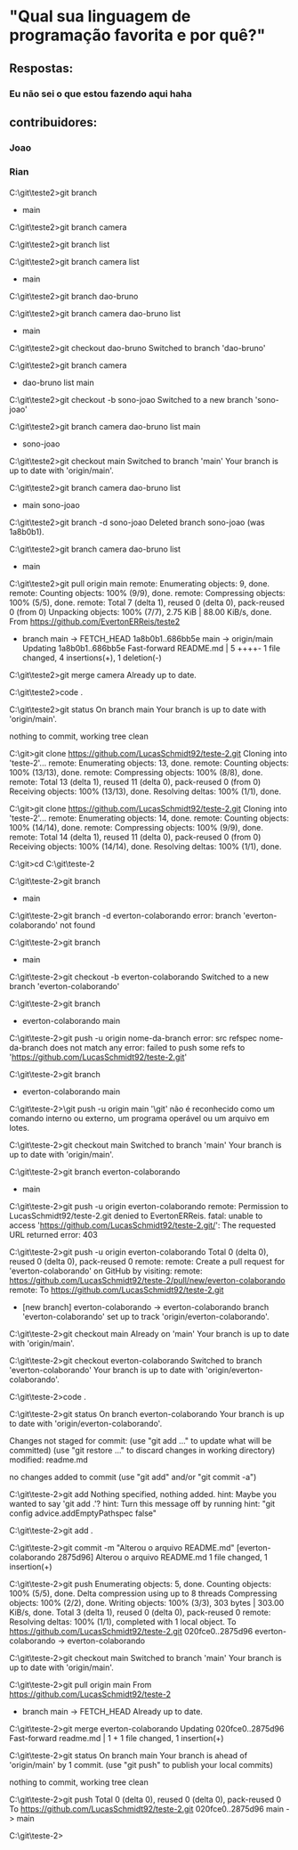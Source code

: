 # "Qual sua linguagem de programação favorita e por quê?"

## Respostas:
### Eu não sei o que estou fazendo aqui haha



## contribuidores:
### Joao
### Rian

####


C:\git\teste2>git branch
* main

C:\git\teste2>git branch camera

C:\git\teste2>git branch list

C:\git\teste2>git branch
  camera
  list
* main

C:\git\teste2>git branch dao-bruno

C:\git\teste2>git branch
  camera
  dao-bruno
  list
* main

C:\git\teste2>git checkout dao-bruno
Switched to branch 'dao-bruno'

C:\git\teste2>git branch
  camera
* dao-bruno
  list
  main

C:\git\teste2>git checkout -b sono-joao
Switched to a new branch 'sono-joao'

C:\git\teste2>git branch
  camera
  dao-bruno
  list
  main
* sono-joao

C:\git\teste2>git checkout main
Switched to branch 'main'
Your branch is up to date with 'origin/main'.

C:\git\teste2>git branch
  camera
  dao-bruno
  list
* main
  sono-joao

C:\git\teste2>git branch -d sono-joao
Deleted branch sono-joao (was 1a8b0b1).

C:\git\teste2>git branch
  camera
  dao-bruno
  list
* main

C:\git\teste2>git pull origin main
remote: Enumerating objects: 9, done.
remote: Counting objects: 100% (9/9), done.
remote: Compressing objects: 100% (5/5), done.
remote: Total 7 (delta 1), reused 0 (delta 0), pack-reused 0 (from 0)
Unpacking objects: 100% (7/7), 2.75 KiB | 88.00 KiB/s, done.
From https://github.com/EvertonERReis/teste2
 * branch            main       -> FETCH_HEAD
   1a8b0b1..686bb5e  main       -> origin/main
Updating 1a8b0b1..686bb5e
Fast-forward
 README.md | 5 ++++-
 1 file changed, 4 insertions(+), 1 deletion(-)

C:\git\teste2>git merge camera
Already up to date.

C:\git\teste2>code .

C:\git\teste2>git status
On branch main
Your branch is up to date with 'origin/main'.

nothing to commit, working tree clean

C:\git>git clone https://github.com/LucasSchmidt92/teste-2.git
Cloning into 'teste-2'...
remote: Enumerating objects: 13, done.
remote: Counting objects: 100% (13/13), done.
remote: Compressing objects: 100% (8/8), done.
remote: Total 13 (delta 1), reused 11 (delta 0), pack-reused 0 (from 0)
Receiving objects: 100% (13/13), done.
Resolving deltas: 100% (1/1), done.

C:\git>git clone https://github.com/LucasSchmidt92/teste-2.git
Cloning into 'teste-2'...
remote: Enumerating objects: 14, done.
remote: Counting objects: 100% (14/14), done.
remote: Compressing objects: 100% (9/9), done.
remote: Total 14 (delta 1), reused 11 (delta 0), pack-reused 0 (from 0)
Receiving objects: 100% (14/14), done.
Resolving deltas: 100% (1/1), done.

C:\git>cd C:\git\teste-2

C:\git\teste-2>git branch
* main

C:\git\teste-2>git branch -d everton-colaborando
error: branch 'everton-colaborando' not found

C:\git\teste-2>git branch
* main

C:\git\teste-2>git checkout -b everton-colaborando
Switched to a new branch 'everton-colaborando'

C:\git\teste-2>git branch
* everton-colaborando
  main

C:\git\teste-2>git push -u origin nome-da-branch
error: src refspec nome-da-branch does not match any
error: failed to push some refs to 'https://github.com/LucasSchmidt92/teste-2.git'

C:\git\teste-2>git branch
* everton-colaborando
  main

C:\git\teste-2>\git push -u origin main
'\git' não é reconhecido como um comando interno
ou externo, um programa operável ou um arquivo em lotes.

C:\git\teste-2>git checkout main
Switched to branch 'main'
Your branch is up to date with 'origin/main'.

C:\git\teste-2>git branch
  everton-colaborando
* main

C:\git\teste-2>git push -u origin everton-colaborando
remote: Permission to LucasSchmidt92/teste-2.git denied to EvertonERReis.
fatal: unable to access 'https://github.com/LucasSchmidt92/teste-2.git/': The requested URL returned error: 403

C:\git\teste-2>git push -u origin everton-colaborando
Total 0 (delta 0), reused 0 (delta 0), pack-reused 0
remote:
remote: Create a pull request for 'everton-colaborando' on GitHub by visiting:
remote:      https://github.com/LucasSchmidt92/teste-2/pull/new/everton-colaborando
remote:
To https://github.com/LucasSchmidt92/teste-2.git
 * [new branch]      everton-colaborando -> everton-colaborando
branch 'everton-colaborando' set up to track 'origin/everton-colaborando'.

C:\git\teste-2>git checkout main
Already on 'main'
Your branch is up to date with 'origin/main'.

C:\git\teste-2>git checkout everton-colaborando
Switched to branch 'everton-colaborando'
Your branch is up to date with 'origin/everton-colaborando'.

C:\git\teste-2>code .

C:\git\teste-2>git status
On branch everton-colaborando
Your branch is up to date with 'origin/everton-colaborando'.

Changes not staged for commit:
  (use "git add <file>..." to update what will be committed)
  (use "git restore <file>..." to discard changes in working directory)
        modified:   readme.md

no changes added to commit (use "git add" and/or "git commit -a")

C:\git\teste-2>git add
Nothing specified, nothing added.
hint: Maybe you wanted to say 'git add .'?
hint: Turn this message off by running
hint: "git config advice.addEmptyPathspec false"

C:\git\teste-2>git add .

C:\git\teste-2>git commit -m "Alterou o arquivo README.md"
[everton-colaborando 2875d96] Alterou o arquivo README.md
 1 file changed, 1 insertion(+)

C:\git\teste-2>git push
Enumerating objects: 5, done.
Counting objects: 100% (5/5), done.
Delta compression using up to 8 threads
Compressing objects: 100% (2/2), done.
Writing objects: 100% (3/3), 303 bytes | 303.00 KiB/s, done.
Total 3 (delta 1), reused 0 (delta 0), pack-reused 0
remote: Resolving deltas: 100% (1/1), completed with 1 local object.
To https://github.com/LucasSchmidt92/teste-2.git
   020fce0..2875d96  everton-colaborando -> everton-colaborando

C:\git\teste-2>git checkout main
Switched to branch 'main'
Your branch is up to date with 'origin/main'.

C:\git\teste-2>git pull origin main
From https://github.com/LucasSchmidt92/teste-2
 * branch            main       -> FETCH_HEAD
Already up to date.

C:\git\teste-2>git merge everton-colaborando
Updating 020fce0..2875d96
Fast-forward
 readme.md | 1 +
 1 file changed, 1 insertion(+)

C:\git\teste-2>git status
On branch main
Your branch is ahead of 'origin/main' by 1 commit.
  (use "git push" to publish your local commits)

nothing to commit, working tree clean

C:\git\teste-2>git push
Total 0 (delta 0), reused 0 (delta 0), pack-reused 0
To https://github.com/LucasSchmidt92/teste-2.git
   020fce0..2875d96  main -> main

C:\git\teste-2>

